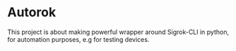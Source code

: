 # Autorok
This project is about making powerful wrapper around Sigrok-CLI in python, for automation purposes, e.g for testing devices.